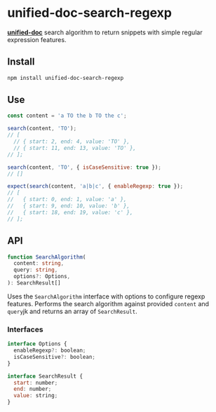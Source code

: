 # unified-doc-search-regexp

[**unified-doc**][unified-doc] search algorithm to return snippets with simple regular expression features.

## Install

```sh
npm install unified-doc-search-regexp
```

## Use

```js
const content = 'a TO the b TO the c';

search(content, 'TO');
// [
  // { start: 2, end: 4, value: 'TO' },
  // { start: 11, end: 13, value: 'TO' },
// ];

search(content, 'TO', { isCaseSensitive: true });
// []

expect(search(content, 'a|b|c', { enableRegexp: true });
// [
//   { start: 0, end: 1, value: 'a' },
//   { start: 9, end: 10, value: 'b' },
//   { start: 18, end: 19, value: 'c' },
// ];
```


## API

```ts
function SearchAlgorithm(
  content: string,
  query: string,
  options?: Options,
): SearchResult[]
```

Uses the `SearchAlgorithm` interface with options to configure regexp features.  Performs the search algorithm against provided `content` and `query`jk and returns an array of `SearchResult`.

### Interfaces

```js
interface Options {
  enableRegexp?: boolean;
  isCaseSensitive?: boolean;
}

interface SearchResult {
  start: number;
  end: number;
  value: string;
}
```

<!-- Links -->
[unified-doc]: https://github.com/unified-doc/unified-doc
